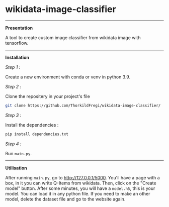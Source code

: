 # wikidata-image-classifier

-------------------------------------------------------------------------------------------------------------------------------------------------------------------------------------------------------------------------

**Presentation**

A tool to create custom image classifier from wikidata image with tensorflow.

-------------------------------------------------------------------------------------------------------------------------------------------------------------------------------------------------------------------------

**Installation**

*Step 1 :*

Create a new environment with conda or venv in python 3.9.

*Step 2 :*

Clone the repositery in your project's file

```bash
git clone https://github.com/ThorkildFregi/wikidata-image-classifier/
```

*Step 3 :*

Install the dependencies :

```bash
pip install dependencies.txt
```

*Step 4 :*

Run ``main.py``.

-------------------------------------------------------------------------------------------------------------------------------------------------------------------------------------------------------------------------

**Utilisation**

After running ``main.py``, go to http://127.0.0.1/5000. You'll have a page with a box, in it you can write Q-Items from wikidata. Then, click on the "Create model" button. After some minutes, you will have a ``model.h5``, this is your model. You can load it in any python file. If you need to make an other model, delete the dataset file and go to the website again.
